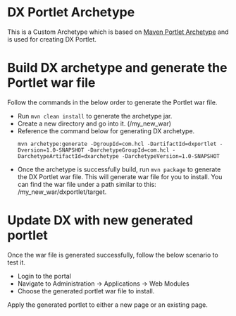 # DX Portlet Archetype

This is a Custom Archetype which is based on [Maven Portlet Archetype](https://maven.apache.org/archetypes/maven-archetype-portlet/) and is used for creating DX Portlet.

# Build DX archetype and generate the Portlet war file
Follow the commands in the below order to generate the Portlet war file.

- Run ```mvn clean install``` to generate the archetype jar.
- Create a new directory and go into it. (/my_new_war)
- Reference the command below for generating DX archetype.
    ```
    mvn archetype:generate -DgroupId=com.hcl -DartifactId=dxportlet -Dversion=1.0-SNAPSHOT -DarchetypeGroupId=com.hcl -DarchetypeArtifactId=dxarchetype -DarchetypeVersion=1.0-SNAPSHOT
    ```
- Once the archetype is successfully build, run ```mvn package``` to generate the DX Portlet war file.
This will generate war file for you to install. You can find the war file under a path similar to this: /my_new_war/dxportlet/target.

# Update DX with new generated portlet

Once the war file is generated successfully, follow the below scenario to test it.

- Login to the portal
- Navigate to Administration -> Applications -> Web Modules
- Choose the generated portlet war file to install.

Apply the generated portlet to either a new page or an existing page.
